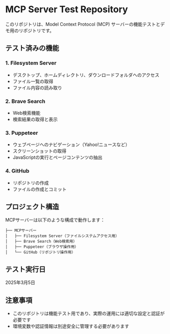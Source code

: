 # MCP Server Test Repository

このリポジトリは、Model Context Protocol (MCP) サーバーの機能テストとデモ用のリポジトリです。

## テスト済みの機能

### 1. Filesystem Server
- デスクトップ、ホームディレクトリ、ダウンロードフォルダへのアクセス
- ファイル一覧の取得
- ファイル内容の読み取り

### 2. Brave Search
- Web検索機能
- 検索結果の取得と表示

### 3. Puppeteer
- ウェブページへのナビゲーション（Yahoo!ニュースなど）
- スクリーンショットの取得
- JavaScriptの実行とページコンテンツの抽出

### 4. GitHub
- リポジトリの作成
- ファイルの作成とコミット

## プロジェクト構造

MCPサーバーは以下のような構成で動作します：

```
├── MCPサーバー
│   ├── Filesystem Server（ファイルシステムアクセス用）
│   ├── Brave Search（Web検索用）
│   ├── Puppeteer（ブラウザ操作用）
│   └── GitHub（リポジトリ操作用）
```

## テスト実行日

2025年3月5日

## 注意事項

- このリポジトリは機能テスト用であり、実際の運用には適切な設定と認証が必要です
- 環境変数や認証情報は別途安全に管理する必要があります